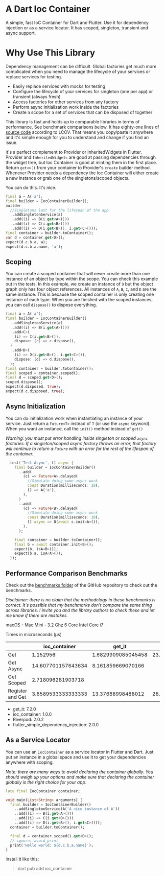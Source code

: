 # A Dart Ioc Container
A simple, fast IoC Container for Dart and Flutter. Use it for dependency injection or as a service locator. It has scoped, singleton, transient and async support.  

# Why Use This Library
Dependency management can be difficult. Global factories get much more complicated when you need to manage the lifecycle of your services or replace services for testing. 

- Easily replace services with mocks for testing
- Configure the lifecycle of your services for singleton (one per app) or transient (always fresh)
- Access factories for other services from any factory
- Perform async initialization work inside the factories
- Create a scope for a set of services that can be disposed of together

This library is fast and holds up to comparable libraries in terms of performance. See benchmark comparisons below. It has eighty-one lines of [source code](https://github.com/MelbourneDeveloper/ioc_container/blob/main/lib/ioc_container.dart) according to LCOV. That means you copy/paste it anywhere and it's simple enough for you to understand and change if you find an issue.

It's a perfect complement to Provider or InheritedWidgets in Flutter. Provider and `InheritedWidgets` are good at passing dependencies through the widget tree, but Ioc Container is good at minting them in the first place. Return `get<>()` from your container to Provider's `create` builder method. Whenever Provider needs a dependency the Ioc Container will either create a new instance or grab one of the singletons/scoped objects.

You can do this. It's nice.

```dart
final a = A('a');
final builder = IocContainerBuilder();
builder
  //Singletons last for the lifespan of the app
  ..addSingletonService(a)
  ..add((i) => B(i.get<A>()))
  ..add((i) => C(i.get<B>()))
  ..add((i) => D(i.get<B>(), i.get<C>()));
final container = builder.toContainer();
var d = container.get<D>();
expect(d.c.b.a, a);
expect(d.c.b.a.name, 'a');
```

## Scoping
You can create a scoped container that will never create more than one instance of an object by type within the scope. You can check this example out in the tests. In this example, we create an instance of `D` but the object graph only has four object references. All instances of `A`, `B`, `C`, and `D` are the same instance. This is because the scoped container is only creating one instance of each type. When you are finished with the scoped instances, you can call `dispose()` to dispose everything.

```dart
final a = A('a');
final builder = IocContainerBuilder()
  ..addSingletonService(a)
  ..add((i) => B(i.get<A>()))
  ..add<C>(
    (i) => C(i.get<B>()),
    dispose: (c) => c.dispose(),
  )
  ..add<D>(
    (i) => D(i.get<B>(), i.get<C>()),
    dispose: (d) => d.dispose(),
  );
final container = builder.toContainer();
final scoped = container.scoped();
final d = scoped.get<D>();
scoped.dispose();
expect(d.disposed, true);
expect(d.c.disposed, true);
```    

## Async Initialization
You can do initialization work when instantiating an instance of your service. Just return a `Future<T>` instead of `T` (or use the `async` keyword). When you want an instance, call the `init()` method instead of `get()`

_Warning: you must put error handling inside singleton or scoped `async` factories. If a singleton/scoped async factory throws an error, that factory will continue to return a `Future` with an error for the rest of the lifespan of the container._

```dart
  test('Test Async', () async {
    final builder = IocContainerBuilder()
      ..add(
        (c) => Future<A>.delayed(
          //Simulate doing some async work
          const Duration(milliseconds: 10),
          () => A('a'),
        ),
      )
      ..add(
        (c) => Future<B>.delayed(
          //Simulate doing some async work
          const Duration(milliseconds: 10),
          () async => B(await c.init<A>()),
        ),
      );

    final container = builder.toContainer();
    final b = await container.init<B>();
    expect(b, isA<B>());
    expect(b.a, isA<A>());
  });
```

## Performance Comparison Benchmarks
Check out the [benchmarks folder](https://github.com/MelbourneDeveloper/ioc_container/tree/benchmarks/benchmarks) of the GitHub repository to check out the benchmarks. 

_*Disclaimer: there is no claim that the methodology in these benchmarks is correct. It's possible that my benchmarks don't compare the same thing across libraries. I invite you and the library authors to check these and let me know if there are mistakes.*_

macOS - Mac Mini - 3.2 Ghz 6 Core Intel Core i7

Times in microseconds (μs)

|                  	| ioc_container         	| get_it                	| flutter_simple_DI     	| Riverpod             	|   	|
|------------------	|-----------------------	|-----------------------	|-----------------------	|----------------------	|---	|
| Get              	| 1.152956           	    | 1.6829909085045458 	    | 23.56929286888922  	    |                      	|   	|
| Get Async        	| 14.607701157643634 	    | 8.161859669070166  	    |                       	|                      	|   	|
| Get Scoped       	| 2.718096281903718  	    |                       	|                       	| 7.804826666666667 	  |   	|
| Register and Get 	| 3.6589533333333333 	    | 13.37688998488012  	    | 26.387617939769935 	    |                      	|   	|

- get_it: 7.2.0
- ioc_container: 1.0.0
- Riverpod: 2.0.2
- flutter_simple_dependency_injection: 2.0.0

## As a Service Locator
You can use an `IocContainer` as a service locator in Flutter and Dart. Just put an instance in a global space and use it to get your dependencies anywhere with scoping. 

_Note: there are many ways to avoid declaring the container globally. You should weigh up your options and make sure that declaring the container globally is the right choice for your app_. 

```dart
late final IocContainer container;

void main(List<String> arguments) {
  final builder = IocContainerBuilder()
    ..addSingletonService(A('A nice instance of A'))
    ..add((i) => B(i.get<A>()))
    ..add((i) => C(i.get<B>()))
    ..add((i) => D(i.get<B>(), i.get<C>()));
  container = builder.toContainer();

  final d = container.scoped().get<D>();
  // ignore: avoid_print
  print('Hello world: ${d.c.b.a.name}');
}
```

Install it like this:
> dart pub add ioc_container